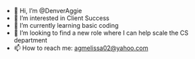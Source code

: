 - 👋 Hi, I’m @DenverAggie
- 👀 I’m interested in Client Success
- 🌱 I’m currently learning basic coding
- 💞️ I’m looking to find a new role where I can help scale the CS department
- 📫 How to reach me: agmelissa02@yahoo.com

<!---
DenverAggie/DenverAggie is a ✨ special ✨ repository because its `README.md` (this file) appears on your GitHub profile.
You can click the Preview link to take a look at your changes.
--->
